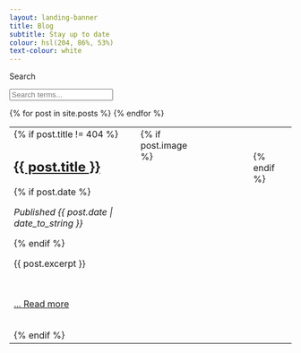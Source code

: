 ```yaml
---
layout: landing-banner
title: Blog
subtitle: Stay up to date
colour: hsl(204, 86%, 53%)
text-colour: white
---
```

<link rel="stylesheet" href="/assets/css/paginate.css">

<script type='text/javascript' src='/assets/js/paginate.js'>
</script>

<div class="hero-body">
  <div class="container">
    <nav class = "level">
      <div class = "level-left">
        <div class = "level-item">
          <div class="field is-horizontal">
              <div class = "field-label is-normal">
              <label class = "label" for="searchBox">Search</label>
              </div>
              <div class = "field-body">
                <div class = "field">
                  <p class = "control is-pulled-left">
                    <input class="input" id="searchBox" type = "text" placeholder="Search terms...">
                  </p>
                </div>
              </div>
          </div>
        </div>
      </div>
    </nav>
    <div class = "body">
    <table class="table overflow myTable">
        <tbody>
        {% for post in site.posts %}
        <tr>
          <td>
            <div class = "columns">
            <div class = "column">
            {% if post.title != 404 %}
            <h2 class="title is-1 centered is-size-5-mobile"><a href="{{ post.url }}" class = "has-text-info">{{ post.title }}</a></h2>
            {% if post.date %}<p> <i>Published {{ post.date | date_to_string }}</i></p>{% endif %}
            <br>
            <p class = "is-size-3-mobile">{{ post.excerpt }}</p>
            <br>
            <p><a href="{{ post.url }}"> ... Read more</a></p>
            <br>
            {% endif %}
            </div>
            {% if post.image %}
              <div class = "column">
                <span><figure class="image"><img src="{{ post.image }}" alt="" /></figure></span>
              </div>
              <br><br>
            {% endif %}
          </div>
          </td>
        </tr>
        {% endfor %}
        </tbody>
    </table>
    </div>
  </div>
</div>


<script>

  let options = {
    numberPerPage: 10,
    goBar:true, 
    pageCounter:true, 
  };

  let filterOptions = {
    el:'#searchBox' 
  };

    paginate.init('.myTable',options,filterOptions);
</script>

